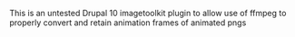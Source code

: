 This is an untested Drupal 10 imagetoolkit plugin to allow use of ffmpeg to properly convert and retain animation frames of animated pngs
